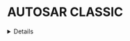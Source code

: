 
# AUTOSAR CLASSIC

<details>
<h1><summary>Base Software(BSW)</summary></h1>

<details><h2><summary>Base Software Overview(BSW)</summary></h2>
Layered Architecture
**ASW(Application Software):** 
Functional Modules(application software), that communicate with RTE
<details>
**RTE(Run Time Environment):** 
Middleware which realizes the communication between the software components and basic software.

**BSW(Base Software):**
Standardized software modules that are necessary for the funtioning of the higher software layers.

NOTE: After reaching today's goal, provide an explanation of all components in the layer below


- Microcontroller Abstraction Layer (MCAL): Controller Drivers, Memory Drivers, Com Drivers, IO Drivers. Lowest Software Layer in BSW. Acess direct microcontroller internal peripherals. Make higher software layers independent of microcontroller.
- ECU Abstraction Layer: On-board Device Abstraction, Memory Hardware Abstrction,Com hardware Abstraction, IO Hardware Abstraction. Offer APIs to access internal or external peripherals. Makes higher software layers independent(độc lập) of ECU Hardware. 
- Service Layer: OS Services, Memory Service, Com Service or Diagnostic services. Provide basic services to application and RTE layers.
- Complex Device Driver(CDD): Direct interaction-Hardware to RTE (tức là chảy thẳng tới RTE mà có thể không cần qua BSW). Used for high time constraint appications. Cases which are not specified by Autosar.
</details>

<details><h2><summary> Autosar Interface </summary></h2>

![System Diagram](./image/autosar_interfaces.png)


**Autosar Interfaces:**


Autosar standards categorize interfaces into three different categories 

- Autosar Interfaces:Autosar interface is a generic interface which is derived from (bắt nguồn từ hoặc được tạo ra từ) the configuations(sinh ra từ tool). Autosar interface are provided by the RTE and serve as an interface between appication software or between application software and the base software like hardware abstraction or complex device drivers (via RTE). For example, an application software might read input values and write output values via these interfaces. It can use to read or write APIS, which is derived from the configutions.

    + Summary: Derived Interface API's from input configurations like Ports etc., that are specified as per the Autosar standards
    + Used for conmunication between ASW's or Complex Device Drivers(CDD).

    Example: Rte_read*, Rte_Write*

- Standardized(chuẩn hóa) Autosar Interfaces: Interface that are specially predefined by Autosar standards as(dưới dạng) API's in C language. And it used as services between ASW and BSW modules like ECU State or Diagnostics Manager.

- Standardized Interfaces: Interfaces that are predefined by Autosar standards as API's in C language. Used between BSW modules or RTE/BSW/OS.
Example: "DIO_ReadChannel" API is defined by Autosar to read an IO pin by other BSW layers.
</details>
</details>


<details>
<h1><summary> Software Components</summary></h1>
<details>
<h2><summary> Software Components</summary></h2>

Application software within Autosar is organized in self contanined units (được tổ chức bởi các đơn vị độc lập) called Atomic Software Component types.
Such Atomic Software components together form the complete functional implemantation of the software.

- Oke giờ nói tiếng Việt vì đoạn này khó hiểu thì cái Atomic Software Component là gì? Thì nó là 1 loại SWC và là đơn vị phần mềm nhỏ nhất của SWC. Tức là trong ASW sẽ có các SWC và trong các SWC sẽ có nhiều loại SWC để thực hiện 1 chức năng nào đó cho SWC lớn(hay gọi là Composite SWC). Thì trong các SWC này sẽ có đơn vị nhỏ nhất là Atomic SWC, nghĩa là các SWC khác muốn chạy tới RTE thì phải thông qua 1 hoặc nhiều Atomic SWC. Thì Atomic SWC sẽ chứa runable(hay các hàm), Port, logic xử lý để nhảy tới RTE.

Tiếp theo ta sẽ có các component types là các thuộc tính gán cho Atomic Software Component, tức muốn nói Atomic SWC này thuộc loại, kiểu mặc dù nó là đơn vị phần mềm nhỏ nhất thì nó vẫn cần phải biết nó là loại gì để đưa vào SWC phù hợp.

A software component can be categorized to atomic software component type, Parameter software component type and Composition software component type. (nếu dựa vào câu này ta có thể đoán là trong 1 SWC có 3 loại là Atomic, Parameter and Composition Software Component và cái Atomic kia sẽ được gắn 1 trong 7 thuộc tính mà mình nói bên dưới.)
- Nói qua về 2 cái SWC còn lại là Parameter SWC nó sẽ chứa tham số cấu hình (ví dụ: tham số PID, cấu hình cố định), không có runnable, không giao tiếp trực tiếp với RTE còn Atomic thì có. Tiếp đến Composition SWC nó sẽ gom nhiều SWC con bên trong(thường là Atomic hoặc Parameter) và nó cũm không làm việc trực tiếp với RTE.
-> Chỉ có Atomic sẽ làm việc trực tiếp với RTE.

**Software Components tasks one of the below types(Atomic):**

- AppilicationSWComponent: holds the functionality of the software. Example: Calculations, Functional/decision making Algotithms .. Vậy tức là gần như nó chưá tất cả các chức năng các hàm thông thường của 1 SWC.

- NVBlockSwComponent: is used whenever we have a requirement to sace critcal information in hardware memory that needs to be reused in future. This component type acts as a bright for the application software to access the NNM manager of the basic software.

- CDD component provides an easy access to hardware directly from application to fultill special timings and functional requirements.

- Service component is mainly used from the based software to provide services to the application layer. The service component takes few special rules that they can be part of the system composition and they are very bound to the ECU level. For example, if you pick up the base software module like the base software manager or the diagnostics event manager. They provide service to the application software and they can be moddelled as a service software component type.Ncl nó đơn giản là lấy cái dịch vụ (service) gửi lên swc thôi. 1 số sevice như Watchdog, Diagnostic,...và chú ý là cái ServiceSwComponent này là dùng cho ECU của chính nó.

- Service Proxy component is used if a particular service is to be used from a different ECU. Autosar Methodology says that an application component can be dynamically placed on diferent ECU's during system level configuration and in this case the access to the softwatr service might be from another ECU to access.

- ECU Abstraction component is a part of the software that access and interface between MCAL Layer and the application layer. Và nó có nói thêm là trong Microcontrol có nhiều cái External ngoại vi, thì mình có thể sử dụng ECU Abstraction component để truy cập. Và trong slide còn có ghi 1 cái rất quan trọng là EcuAbstraction component is a part of BSW (đây nhớ nó là 1 phần của BSW), which acts as an interface between MCAL and SensorActuator component on the ASW.(và đây nữa là cái SensorActuator là thuộc ASW nên tại sao ta thấy íi này với í bên dưới giống nhau nhưng thực chất là nó đang nói tới 2 component khác nhau, 1 cái ở BSW, 1 cái ở ASW, nhưng nó liên kết với nhau thoi)

- SensorActuator software component is used on the application layer to interact with the BSW ECUAbstraction layer, and acts as a interce to the other application compoents. Tức là nó sẽ lấy giữ liệu từ ECU Abstraction component và các SWC khác có thể lấy cái SensorActuator để tính toán. Và đấy là điểm khác nhau thoi
</details>

<details>
<h2><summary> Software Components(Example)</summary></h2>



</details>
</details>